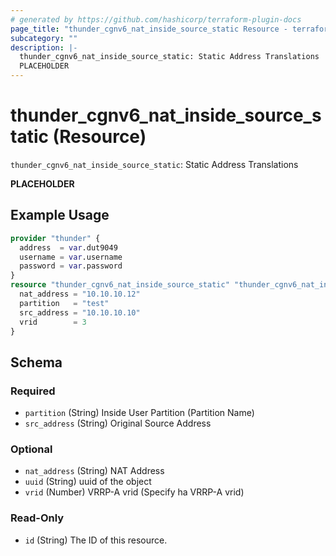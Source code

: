 ```yaml
---
# generated by https://github.com/hashicorp/terraform-plugin-docs
page_title: "thunder_cgnv6_nat_inside_source_static Resource - terraform-provider-thunder"
subcategory: ""
description: |-
  thunder_cgnv6_nat_inside_source_static: Static Address Translations
  PLACEHOLDER
---
```


# thunder_cgnv6_nat_inside_source_static (Resource)

`thunder_cgnv6_nat_inside_source_static`: Static Address Translations

__PLACEHOLDER__

## Example Usage

```terraform
provider "thunder" {
  address  = var.dut9049
  username = var.username
  password = var.password
}
resource "thunder_cgnv6_nat_inside_source_static" "thunder_cgnv6_nat_inside_source_static" {
  nat_address = "10.10.10.12"
  partition   = "test"
  src_address = "10.10.10.10"
  vrid        = 3
}
```

<!-- schema generated by tfplugindocs -->
## Schema

### Required

- `partition` (String) Inside User Partition (Partition Name)
- `src_address` (String) Original Source Address

### Optional

- `nat_address` (String) NAT Address
- `uuid` (String) uuid of the object
- `vrid` (Number) VRRP-A vrid (Specify ha VRRP-A vrid)

### Read-Only

- `id` (String) The ID of this resource.


